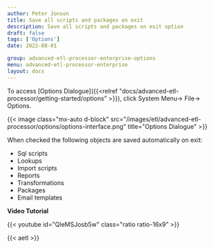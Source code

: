 ```yaml
---
author: Peter Jonson
title: Save all scripts and packages on exit
description: Save all scripts and packages on exit option
draft: false
tags: ['Options']
date: 2022-08-01

group: advanced-etl-processor-enterprise-options
menu: advanced-etl-processor-enterprise
layout: docs
---
```


To access [Options Dialogue]({{<relref "docs/advanced-etl-processor/getting-started/options" >}}), click System Menu-> File-> Options.

{{< image class="mx-auto d-block"  src="/images/etl/advanced-etl-processor/options/options-interface.png" title="Options Dialogue" >}}

When checked the following objects are saved automatically on exit:

- Sql scripts
- Lookups
- Import scripts
- Reports
- Transformations
- Packages
- Email templates

**Video Tutorial**

{{< youtube id="QIeMSJosb5w" class="ratio ratio-16x9" >}}

{{< aetl >}}
